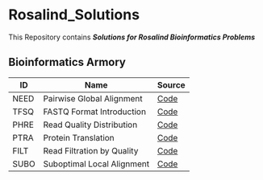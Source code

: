 # Rosalind_Solutions
This Repository contains ***Solutions for Rosalind Bioinformatics Problems*** <br/>
## Bioinformatics Armory
|ID|Name|Source|
|------|---|---|
|NEED|Pairwise Global Alignment|[Code](https://github.com/hahajjjun/Rosalind_Solutions/tree/master/Solutions/NEED_Pairwise_Global_Alignment)|
|TFSQ|FASTQ Format Introduction|[Code](https://github.com/hahajjjun/Rosalind_Solutions/tree/master/Solutions/TFSQ_FASTQ_format_introduction)|
|PHRE|Read Quality Distribution|[Code](https://github.com/hahajjjun/Rosalind_Solutions/tree/master/Solutions/PHRE_Read_Quality_Distribution)|
|PTRA|Protein Translation|[Code](https://github.com/hahajjjun/Rosalind_Solutions/tree/master/Solutions/PTRA_Protein_Translation)|
|FILT|Read Filtration by Quality|[Code](https://github.com/hahajjjun/Rosalind_Solutions/tree/master/Solutions/FILT_Read_Filtration_by_Quality)|
|SUBO|Suboptimal Local Alignment|[Code](https://github.com/hahajjjun/Rosalind_Solutions/tree/master/Solutions/SUBO_Suboptimal_Local_Alignment)|
